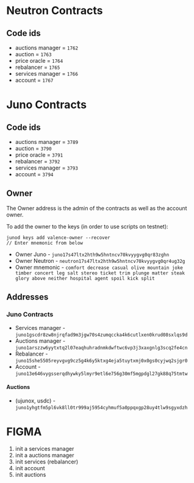 # Neutron Contracts

## Code ids

- auctions manager = `1762`
- auction = `1763`
- price oracle = `1764`
- rebalancer = `1765`
- services manager = `1766`
- account = `1767`

# Juno Contracts

## Code ids

- auctions manager = `3789`
- auction = `3790`
- price oracle = `3791`
- rebalancer = `3792`
- services manager = `3793`
- account = `3794`

## Owner

The Owner address is the admin of the contracts as well as the account owner.

To add the owner to the keys (in order to use scripts on testnet):
```
junod keys add valence-owner --recover
// Enter mnemonic from below
```

- Owner Juno - `juno17s47ltx2hth9w5hntncv70kvyygvg0qr83zghn`
- Owner Neutron - `neutron17s47ltx2hth9w5hntncv70kvyygvg0qr4ug32g`
- Owner mnemonic - `comfort decrease casual olive mountain joke timber concert leg salt stereo ticket trim plunge matter steak glory above neither hospital agent spoil kick split`

## Addresses

### Juno Contracts

- Services manager - `juno1gscdr8zw8njrqfad9m3jgw70s4zumqccka4k6cutlxen0krud08sxlqs9d`
- Auctions manager - `juno1arszzw6yytxtq2l07eaqhuhradnmkdwftwc6vp3j3xaxgnlg3scq2fe4cn`
- Rebalancer - `juno15she5505reyvgvg9cz5g4k6y5ktxg4eja5tuytxmj0x0gs0cyjwq2sjgr0`
- Account - `juno13e646vygsserqdhywky5lmyr9etl6e756g30mf5mgpdgl27gk88q75tmtw`

#### Auctions

- (ujunox, usdc) - `juno1yhgtfm5pl6vk8ll0tr999aj5954cyhmuf5a0ppqxgp28uy4tlw9sgyxdzh`

# FIGMA

1. init a services manager
2. init a auctions manager
3. init services (rebalancer)
4. init account
5. init auctions

